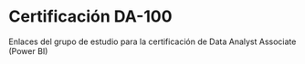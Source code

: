 # Certificación DA-100

Enlaces del grupo de estudio para la certificación de Data Analyst Associate (Power BI)